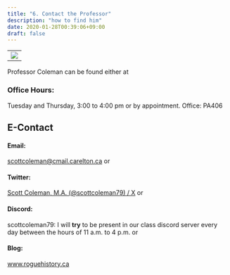 ```yaml
---
title: "6. Contact the Professor"
description: "how to find him"
date: 2020-01-28T00:39:06+09:00
draft: false
---
```

<table >
	<tbody>
		<tr>
			<td><img src="https://images.squarespace-cdn.com/content/v1/5f3571ef9fa2aa0139d700c8/1602359082293-L2XMP84HJDKT7GC4J289/E6837917-A024-447D-A893-03E872E9BF87.jpg?format=2500w"> </td>
		</tr>
	</tbody>
</table>

Professor Coleman can be found either at

### Office Hours:

Tuesday and Thursday, 3:00 to 4:00 pm or by appointment.
Office: PA406

## E-Contact
#### Email:
scottcoleman@cmail.carelton.ca 
or 
#### Twitter:
[Scott Coleman, M.A. (@scottcoleman79) / X](https://twitter.com/scottcoleman79)
or
#### Discord:
scottcoleman79: I will **try** to be present in our class discord server every day between the hours of 11 a.m. to 4 p.m.
or 
#### Blog:
www.roguehistory.ca 
